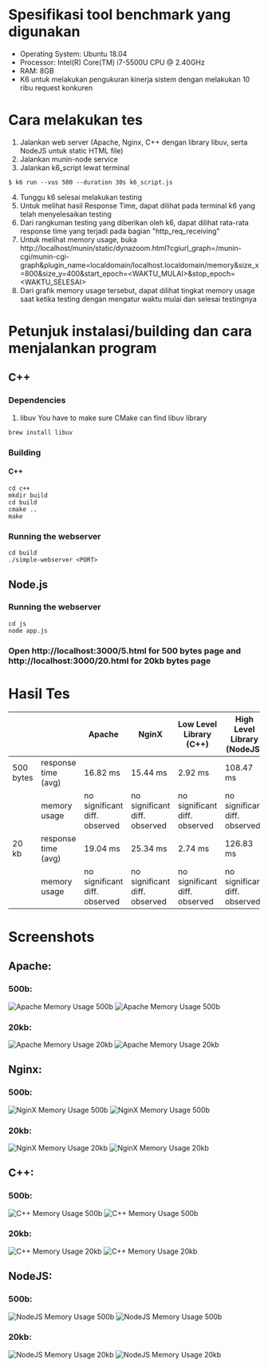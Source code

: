 # Spesifikasi tool benchmark yang digunakan
- Operating System: Ubuntu 18.04
- Processor: Intel(R) Core(TM) i7-5500U CPU @ 2.40GHz
- RAM: 8GB
- K6 untuk melakukan pengukuran kinerja sistem dengan melakukan 10 ribu request konkuren

# Cara melakukan tes
1. Jalankan web server (Apache, Nginx, C++ dengan library libuv, serta NodeJS untuk static HTML file)
2. Jalankan munin-node service
3. Jalankan k6_script lewat terminal
```shell
$ k6 run --vus 500 --duration 30s k6_script.js
```
4. Tunggu k6 selesai melakukan testing
5. Untuk melihat hasil Response Time, dapat dilihat pada terminal k6 yang telah menyelesaikan testing
6. Dari rangkuman testing yang diberikan oleh k6, dapat dilihat rata-rata response time yang terjadi pada bagian "http_req_receiving"
6. Untuk melihat memory usage, buka http://localhost/munin/static/dynazoom.html?cgiurl_graph=/munin-cgi/munin-cgi-graph&plugin_name=localdomain/localhost.localdomain/memory&size_x=800&size_y=400&start_epoch=<WAKTU_MULAI>&stop_epoch=<WAKTU_SELESAI>
7. Dari grafik memory usage tersebut, dapat dilihat tingkat memory usage saat ketika testing dengan mengatur waktu mulai dan selesai testingnya


# Petunjuk instalasi/building dan cara menjalankan program
## C++
### Dependencies
1. libuv
You have to make sure CMake can find libuv library
```sh-session
brew install libuv
```

### Building
#### C++
```sh-session
cd c++
mkdir build
cd build
cmake ..
make
```

### Running the webserver
```sh-session
cd build
./simple-webserver <PORT>
```

## Node.js
### Running the webserver
```sh-session
cd js
node app.js
```
### Open http://localhost:3000/5.html for 500 bytes page and http://localhost:3000/20.html for 20kb bytes page

# Hasil Tes

|           |                     | Apache                        | NginX                         | Low Level Library (C++)       | High Level Library (NodeJS)   |
|-----------|---------------------|-------------------------------|-------------------------------|-------------------------------|-------------------------------|
| 500 bytes | response time (avg) | 16.82 ms                      | 15.44 ms                       | 2.92 ms                       | 108.47 ms                     |
|           | memory usage        | no significant diff. observed | no significant diff. observed | no significant diff. observed | no significant diff. observed |
| 20 kb     | response time (avg) | 19.04 ms                      | 25.34 ms                       | 2.74 ms                       | 126.83 ms                      |
|           | memory usage        | no significant diff. observed | no significant diff. observed | no significant diff. observed | no significant diff. observed |


# Screenshots
## Apache:
### 500b:  
![Apache Memory Usage 500b](screenshots/k6/k6_apache_500B.png)
![Apache Memory Usage 500b](screenshots/munin/munin_apache_500B.png)

### 20kb:  
![Apache Memory Usage 20kb](screenshots/k6/k6_apache_20KB.png)
![Apache Memory Usage 20kb](screenshots/munin/munin_apache_20KB.png)

## Nginx:
### 500b:  
![NginX Memory Usage 500b](screenshots/k6/k6_nginx_500B.png)
![NginX Memory Usage 500b](screenshots/munin/munin_nginx_500B.png)

### 20kb:  
![NginX Memory Usage 20kb](screenshots/k6/k6_nginx_20KB.png)
![NginX Memory Usage 20kb](screenshots/munin/munin_nginx_20KB.png)

## C++:
### 500b:  
![C++ Memory Usage 500b](screenshots/k6/k6_cpp_500B.png)
![C++ Memory Usage 500b](screenshots/munin/munin_cpp_500B.png)

### 20kb:  
![C++ Memory Usage 20kb](screenshots/k6/k6_cpp_20KB.png)
![C++ Memory Usage 20kb](screenshots/munin/munin_cpp_20KB.png)

## NodeJS:
### 500b:  
![NodeJS Memory Usage 500b](screenshots/k6/k6_node_500B.png)
![NodeJS Memory Usage 500b](screenshots/munin/munin_node_500B.png)

### 20kb:  
![NodeJS Memory Usage 20kb](screenshots/k6/k6_node_20KB.png)
![NodeJS Memory Usage 20kb](screenshots/munin/munin_node_20KB.png)
